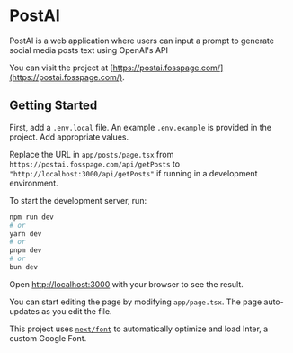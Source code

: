 # PostAI

PostAI is a web application where users can input a prompt to generate social media posts text using OpenAI's API

You can visit the project at [https://postai.fosspage.com/](https://postai.fosspage.com/).

## Getting Started

First, add a `.env.local` file. An example `.env.example` is provided in the project. Add appropriate values.

Replace the URL in `app/posts/page.tsx` from `https://postai.fosspage.com/api/getPosts` to `"http://localhost:3000/api/getPosts"` if running in a development environment.

To start the development server, run:

```bash
npm run dev
# or
yarn dev
# or
pnpm dev
# or
bun dev
```

Open [http://localhost:3000](http://localhost:3000) with your browser to see the result.

You can start editing the page by modifying `app/page.tsx`. The page auto-updates as you edit the file.

This project uses [`next/font`](https://nextjs.org/docs/basic-features/font-optimization) to automatically optimize and load Inter, a custom Google Font.

